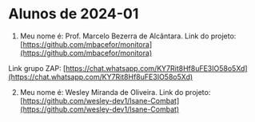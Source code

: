 # Alunos de 2024-01

1. Meu nome é: Prof. Marcelo Bezerra de Alcântara. Link do projeto:  [https://github.com/mbacefor/monitora](https://github.com/mbacefor/monitora)

Link grupo ZAP:  [https://chat.whatsapp.com/KY7Rit8Hf8uFE3IO58o5Xd](https://chat.whatsapp.com/KY7Rit8Hf8uFE3IO58o5Xd)


2. Meu nome é: Wesley Miranda de Oliveira. Link do projeto:  [https://github.com/wesley-dev1/Isane-Combat](https://github.com/wesley-dev1/Isane-Combat)


